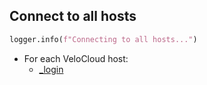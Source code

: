 ## Connect to all hosts

```python
logger.info(f"Connecting to all hosts...")
```

* For each VeloCloud host:
    * [_login](_login.md)